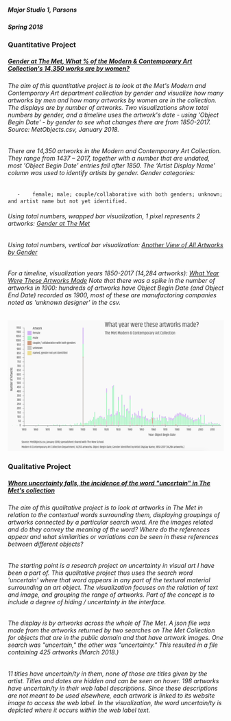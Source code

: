 
##### Major Studio 1, Parsons
##### Spring 2018


### Quantitative Project

#####   [Gender at The Met, What % of the Modern & Contemporary Art Collection's 14,350 works are by women?](https://churc.github.io/MajorStudio1/MetProjects/gender) 
   
###### The aim of this quantitative project is to look at the Met's Modern and Contemporary Art department collection by gender and visualize how many artworks by men and how many artworks by women are in the collection. The displays are by number of artworks. Two visualizations show total numbers by gender, and a timeline uses the artwork's date - using 'Object Begin Date' - by gender to see what changes there are from 1850-2017. Source: MetObjects.csv, January 2018.

###### There are 14,350 artworks in the Modern and Contemporary Art Collection. They range from 1437 – 2017, together with a number that are undated, most 'Object Begin Date' entries fall after 1850. The ‘Artist Display Name’ column was used to identify artists by gender. Gender categories:        
       -    female; male; couple/collaborative with both genders; unknown; and artist name but not yet identified.


###### Using total numbers, wrapped bar visualization, 1 pixel represents 2 artworks: [Gender at The Met](https://churc.github.io/MajorStudio1/MetProjects/gender)
###### Using total numbers, vertical bar visualization: [Another View of All Artworks by Gender](https://churc.github.io/MajorStudio1/MetProjects/gender#c2)
###### For a timeline, visualization years 1850-2017 (14,284 artworks):  [What Year Were These Artworks Made](https://churc.github.io/MajorStudio1/MetProjects/gender/#c3) Note that there was a spike in the number of artworks in 1900: hundreds of artworks have Object Begin Date (and Object End Date) recorded as 1900, most of these are manufactoring companies noted as 'unknown designer' in the csv.





![by Year](MetProjects/gender/assets/image_timeline.png)









### Qualitative Project


#####   [Where uncertainty falls, the incidence of the word "uncertain" in The Met's collection](https://churc.github.io/MajorStudio1/MetProjectsQual/uncertainty)


###### The aim of this qualitative project is to look at artworks in The Met in relation to the contextual words surrounding them, displaying groupings of artworks connected by a particular search word. Are the images related and do they convey the meaning of the word? Where do the references appear and what similarities or variations can be seen in these references between different objects? 
###### The starting point is a research project on uncertainty in visual art I have been a part of. This qualitative project thus uses the search word 'uncertain' where that word appears in any part of the textural material surrounding an art object. The visualization focuses on the relation of text and image, and grouping the range of artworks. Part of the concept is to include a degree of hiding / uncertainty in the interface. 

###### The display is by artworks across the whole of The Met. A json file was made from the artworks returned by two searches on The Met Collection for objects that are in the public domain and that have artwork images. One search was "uncertain," the other was "uncertainty." This resulted in a file containing 425 artworks (March 2018.)
###### 11 titles have uncertain/ty in them, none of those are titles given by the artist. Titles and dates are hidden and can be seen on hover. 198 artworks have uncertain/ty in their web label descriptions. Since these descriptions are not meant to be used elsewhere, each artwork is linked to its website image to access the web label. In the visualization, the word uncertain/ty is depicted where it occurs within the web label text.






